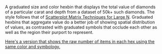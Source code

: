 A graduated size and color hexbin that displays the total value of diamonds of a particular carat and depth from a dataset of 50k+ such diamonds. The style follows that of [Scatterplot Matrix Techniques for Large N](http://anothersample.net/scatterplot-matrix-techniques-for-large-n). Graduated hexbins that aggregate value do a better job of showing spatial distribution of values, as contrasted with graduated symbols that occlude each other as well as the region their purport to represent.

[Here's a version that shows the raw number of items in each hex using the same color and symbology.](http://bl.ocks.org/emeeks/613cd391ba7e9a3a4042)